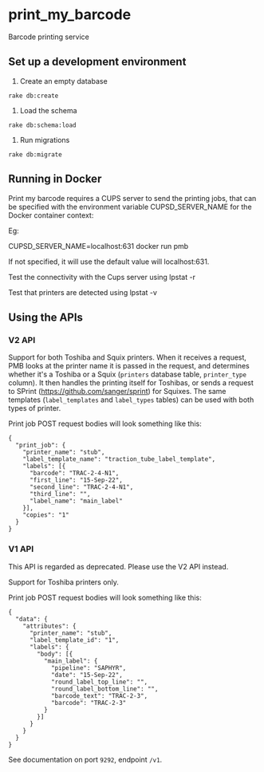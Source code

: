 # print_my_barcode
Barcode printing service

## Set up a development environment

1. Create an empty database

```rake db:create```

1. Load the schema

```rake db:schema:load```

1. Run migrations

```rake db:migrate```

## Running in Docker

Print my barcode requires a CUPS server to send the printing jobs, that can be
 specified with the environment variable CUPSD_SERVER_NAME for the Docker container context:

Eg:

CUPSD_SERVER_NAME=localhost:631 docker run pmb

If not specified, it will use the default value will localhost:631.

Test the connectivity with the Cups server using lpstat -r

Test that printers are detected using lpstat -v

## Using the APIs

### V2 API

Support for both Toshiba and Squix printers. When it receives a request, PMB looks at the printer name it is passed in the request, and determines whether it's a Toshiba or a Squix (`printers` database table, `printer_type` column). It then handles the printing itself for Toshibas, or sends a request to SPrint (https://github.com/sanger/sprint) for Squixes.
The same templates (`label_templates` and `label_types` tables) can be used with both types of printer.

Print job POST request bodies will look something like this:

```
{
  "print_job": {
    "printer_name": "stub",
    "label_template_name": "traction_tube_label_template",
    "labels": [{
      "barcode": "TRAC-2-4-N1",
      "first_line": "15-Sep-22",
      "second_line": "TRAC-2-4-N1",
      "third_line": "",
      "label_name": "main_label"
    }],
    "copies": "1"
  }
}
```

### V1 API

This API is regarded as deprecated. Please use the V2 API instead.

Support for Toshiba printers only.

Print job POST request bodies will look something like this:

```
{
  "data": {
    "attributes": {
      "printer_name": "stub",
      "label_template_id": "1",
      "labels": {
        "body": [{
          "main_label": {
            "pipeline": "SAPHYR",
            "date": "15-Sep-22",
            "round_label_top_line": "",
            "round_label_bottom_line": "",
            "barcode_text": "TRAC-2-3",
            "barcode": "TRAC-2-3"
          }
        }]
      }
    }
  }
}
```

See documentation on port `9292`, endpoint `/v1`.